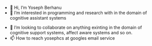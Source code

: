 - 👋 Hi, I’m Yoseph Berhanu
- 👀 I’m interested in programming and research with in the domain of cognitive assistant systems 
<!-- - 🌱 I’m currently learning -->
- 💞️ I’m looking to collaborate on anything exinting in the domain of cognitive support systems, affect aware systems and so on.
- 📫 How to reach yosephcs at  googles email service

<!---
yosephberhanu/yosephberhanu is a ✨ special ✨ repository because its `README.md` (this file) appears on your GitHub profile.
You can click the Preview link to take a look at your changes.
--->
